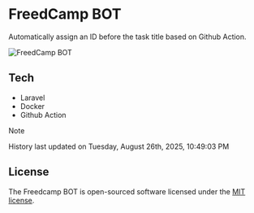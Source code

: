 # FreedCamp BOT

Automatically assign an ID before the task title based on Github Action.

![FreedCamp BOT](https://repository-images.githubusercontent.com/737932867/7d34798b-2680-471c-b089-a78a718d3d6a)

## Tech

- Laravel
- Docker
- Github Action

> [!NOTE]  
> History last updated on Tuesday, August 26th, 2025, 10:49:03 PM

## License

The Freedcamp BOT is open-sourced software licensed under the [MIT license](https://opensource.org/licenses/MIT).

